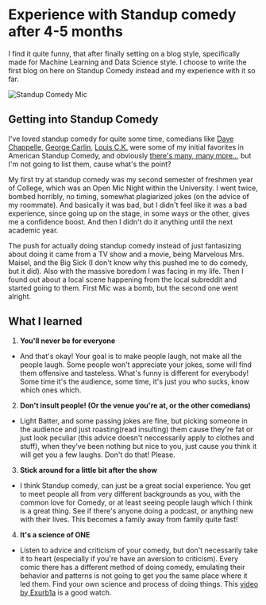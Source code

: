 # Experience with Standup comedy after 4-5 months
I find it quite funny, that after finally setting on a blog style, specifically made for Machine Learning and Data Science style. I choose to write the first blog on here on Standup Comedy instead and my experience with it so far.

![](/images/blog-1-standup-comedy-exp/mic.jpeg "Standup Comedy Mic")

## Getting into Standup Comedy
I've loved standup comedy for quite some time, comedians like [Dave Chappelle](https://en.wikipedia.org/wiki/Dave_Chappelle), [George Carlin](https://en.wikipedia.org/wiki/George_Carlin), [Louis C.K.](https://en.wikipedia.org/wiki/Louis_C.K.) were some of my initial favorites in American Standup Comedy, and obviously [there's many, many more..](https://en.wikipedia.org/wiki/List_of_stand-up_comedians), but I'm not going to list them, cause what's the point?

My first try at standup comedy was my second semester of freshmen year of College, which was an Open Mic Night within the University. I went twice, bombed horribly, no timing, somewhat plagiarized jokes (on the advice of my roommate). And basically it was bad, but I didn't feel like it was a bad experience, since going up on the stage, in some ways or the other, gives me a confidence boost. And then I didn't do it anything until the next academic year.

The push for actually doing standup comedy instead of just fantasizing about doing it came from a TV show and a movie,  being Marvelous Mrs. Maisel, and the Big Sick (I don't know why this pushed me to do comedy, but it did). Also with the massive boredom I was facing in my life. Then I found out about a local scene happening from the local subreddit and started going to them. First Mic was a bomb, but the second one went alright.

## What I learned
1. **You'll never be for everyone**
  - And that's okay! Your goal is to make people laugh, not make all the people laugh. Some people won't appreciate your jokes, some will find them offensive and tasteless. What's funny is different for everybody! Some time it's the audience, some time, it's just you who sucks, know which ones which.

 2. **Don't insult people! (Or the venue you're at, or the other comedians)**
  - Light Batter, and some passing jokes are fine, but picking someone in the audience and just roasting(read insulting) them cause they're fat or just look peculiar (this advice doesn't neccessarily apply to clothes and stuff), when they've been nothing but nice to you, just cause you think it will get you a few laughs. Don't do that! Please.

3. **Stick around for a little bit after the show**
  - I think Standup comedy, can just be a great social experience. You get to meet people all from very different backgrounds as you, with the common love for Comedy, or at least seeing people laugh which I think is a great thing. See if there's anyone doing a podcast, or anything new with their lives. This becomes a family away from family quite fast!

4. **It's a science of ONE**
  - Listen to advice and criticism of your comedy, but don't necessarily take it to heart (especially if you're have an aversion to criticism). Every comic there has a different method of doing comedy, emulating their behavior and patterns is not going to get you the same place where it led them. Find your own science and process of doing things. This [video by Exurb1a](https://www.youtube.com/watch?v=MANyX7woDPA) is a good watch.
